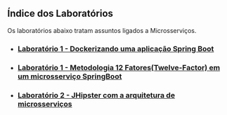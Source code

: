 ﻿## Índice dos Laboratórios

Os laboratórios abaixo tratam assuntos ligados a Microsserviços.

- ### [Laboratório 1 - Dockerizando uma aplicação Spring Boot](./laboratorio3)<br/>
- ### [Laboratório 1 - Metodologia 12 Fatores(Twelve-Factor) em um microsserviço SpringBoot](./laboratorio1)<br/>
- ### [Laboratório 2 - JHipster com a arquitetura de microsserviços](./laboratorio2)<br/>
